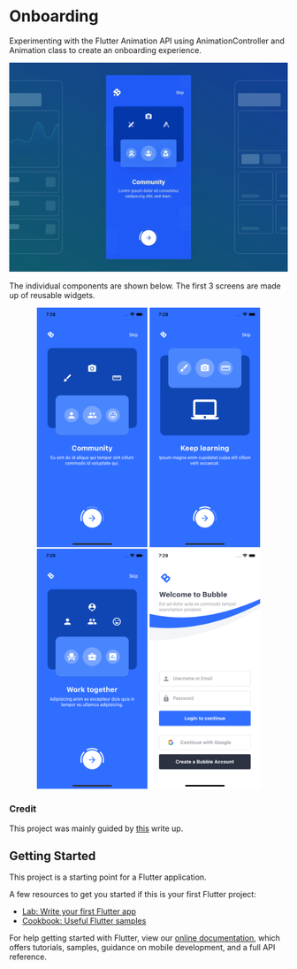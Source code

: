 # Onboarding

Experimenting with the Flutter Animation API using AnimationController and Animation<T> class to create an onboarding experience.
  
<img src="screenshots/onboarding-concept.gif" alt="Onboarding Concept" width="600">

The individual components are shown below. The first 3 screens are made up of reusable widgets.

<p style="text-align:center">
  <img src="screenshots/onboarding-1.png" width="200" />
  <img src="screenshots/onboarding-2.png" width="200" /> 
  <img src="screenshots/onboarding-3.png" width="200" />
  <img src="screenshots/login-page.png" width="200" />
</p>

  
### Credit

This project was mainly guided by [this](https://uxdesign.cc/flutter-design-challenge-onboarding-concept-1f5774d55646) write up. 

## Getting Started

This project is a starting point for a Flutter application.

A few resources to get you started if this is your first Flutter project:

- [Lab: Write your first Flutter app](https://flutter.dev/docs/get-started/codelab)
- [Cookbook: Useful Flutter samples](https://flutter.dev/docs/cookbook)

For help getting started with Flutter, view our
[online documentation](https://flutter.dev/docs), which offers tutorials,
samples, guidance on mobile development, and a full API reference.
